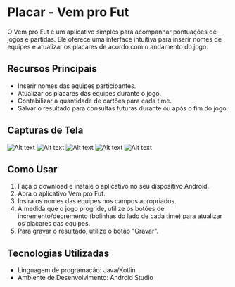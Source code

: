 # Placar - Vem pro Fut

O Vem pro Fut é um aplicativo simples para acompanhar pontuações de jogos e partidas. Ele oferece uma interface intuitiva para inserir nomes de equipes e atualizar os placares de acordo com o andamento do jogo.

## Recursos Principais

- Inserir nomes das equipes participantes.
- Atualizar os placares das equipes durante o jogo.
- Contabilizar a quantidade de cartões para cada time.
- Salvar o resultado para consultas futuras durante ou após o fim do jogo.

## Capturas de Tela
![Alt text](screenshots/image-1.png)
![Alt text](screenshots/image-3.png)
![Alt text](screenshots/image.png)
![Alt text](screenshots/image.png)
![Alt text](screenshots/image-2.png)

## Como Usar

1. Faça o download e instale o aplicativo no seu dispositivo Android.
2. Abra o aplicativo Vem pro Fut.
3. Insira os nomes das equipes nos campos apropriados.
4. À medida que o jogo progride, utilize os botões de incremento/decremento (bolinhas do lado de cada time) para atualizar os placares das equipes.
5. Para gravar o resultado, utilize o botão "Gravar".

## Tecnologias Utilizadas

- Linguagem de programação: Java/Kotlin
- Ambiente de Desenvolvimento: Android Studio
